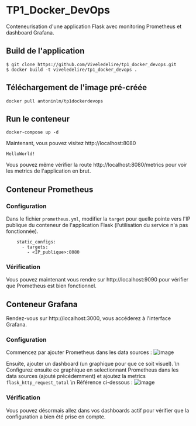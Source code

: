 # TP1_Docker_DevOps
Conteneurisation d'une application Flask avec monitoring Prometheus et dashboard Grafana.

## Build de l'application
```
$ git clone https://github.com/Viveledelire/tp1_docker_devops.git
$ docker build -t viveledelire/tp1_docker_devops .
```

## Téléchargement de l'image pré-créée
```
docker pull antoninlm/tp1dockerdevops
```
## Run le conteneur
```
docker-compose up -d
```

Maintenant, vous pouvez visitez http://localhost:8080
```
HelloWorld!
```
Vous pouvez même vérifier la route http://localhost:8080/metrics pour voir les metrics de l'application en brut.

## Conteneur Prometheus

### Configuration

Dans le fichier `prometheus.yml`, modifier la `target` pour quelle pointe vers l'IP publique du conteneur de l'application Flask (l'utilisation du service n'a pas fonctionnée).
```
    static_configs:
      - targets:
        - <IP_publique>:8080
```

### Vérification

Vous pouvez maintenant vous rendre sur http://localhost:9090 pour vérifier que Prometheus est bien fonctionnel.

## Conteneur Grafana

Rendez-vous sur http://localhost:3000, vous accéderez à l'interface Grafana.

### Configuration

Commencez par ajouter Prometheus dans les data sources : 
![image](https://github.com/Viveledelire/tp1_docker_devops/assets/97473758/401dd1b0-67b5-4cb4-ab59-dfc16dbe7264)

Ensuite, ajouter un dashboard (un graphique pour que ce soit visuel). \n
Configurez ensuite ce graphique en selectionnant Prometheus dans les data sources (ajouté précédemment) et ajoutez la metrics `flask_http_request_total` \n
Référence ci-dessous : 
![image](https://github.com/Viveledelire/tp1_docker_devops/assets/97473758/2e70ae86-a654-47d4-8cca-1bb1d76c85d9)

### Vérification

Vous pouvez désormais allez dans vos dashboards actif pour vérifier que la configuration a bien été prise en compte.
